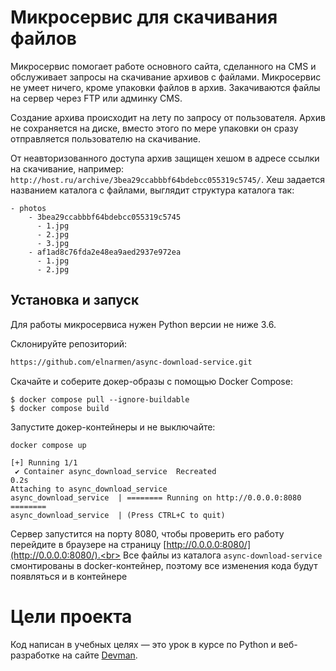 # Микросервис для скачивания файлов

Микросервис помогает работе основного сайта, сделанного на CMS и обслуживает
запросы на скачивание архивов с файлами. Микросервис не умеет ничего, кроме упаковки файлов
в архив. Закачиваются файлы на сервер через FTP или админку CMS.

Создание архива происходит на лету по запросу от пользователя. Архив не сохраняется на диске, вместо этого по мере упаковки он сразу отправляется пользователю на скачивание.

От неавторизованного доступа архив защищен хешом в адресе ссылки на скачивание, например: `http://host.ru/archive/3bea29ccabbbf64bdebcc055319c5745/`. Хеш задается названием каталога с файлами, выглядит структура каталога так:

```
- photos
    - 3bea29ccabbbf64bdebcc055319c5745
      - 1.jpg
      - 2.jpg
      - 3.jpg
    - af1ad8c76fda2e48ea9aed2937e972ea
      - 1.jpg
      - 2.jpg
```


## Установка и запуск

Для работы микросервиса нужен Python версии не ниже 3.6.

Склонируйте репозиторий:
```bash
https://github.com/elnarmen/async-download-service.git
```

Скачайте и соберите докер-образы с помощью Docker Сompose:

```shell
$ docker compose pull --ignore-buildable
$ docker compose build
```
Запустите докер-контейнеры и не выключайте:

```shell
docker compose up

[+] Running 1/1
 ✔ Container async_download_service  Recreated                                                                                                              0.2s 
Attaching to async_download_service
async_download_service  | ======== Running on http://0.0.0.0:8080 ========
async_download_service  | (Press CTRL+C to quit)
```

Сервер запустится на порту 8080, чтобы проверить его работу перейдите в браузере на страницу [http://0.0.0.0:8080/](http://0.0.0.0:8080/).<br>
Все файлы из каталога `async-download-service` смонтированы в docker-контейнер, поэтому все изменения кода будут
появляться и в контейнере


# Цели проекта

Код написан в учебных целях — это урок в курсе по Python и веб-разработке на сайте [Devman](https://dvmn.org).